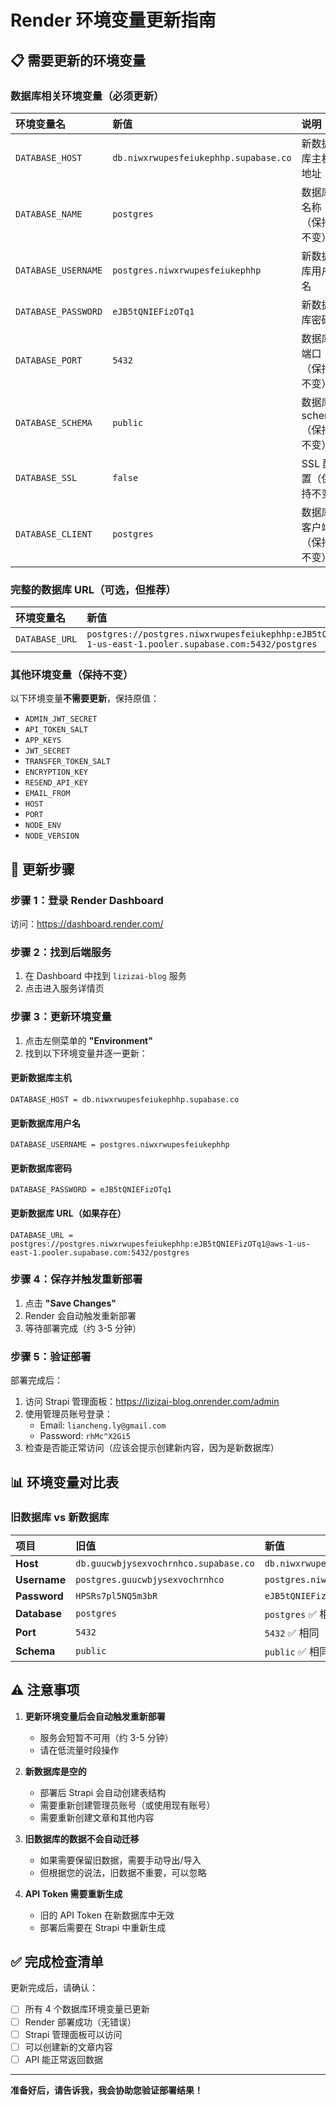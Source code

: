 # Render 环境变量更新指南

## 📋 需要更新的环境变量

### 数据库相关环境变量（必须更新）

| 环境变量名 | 新值 | 说明 |
| :--- | :--- | :--- |
| `DATABASE_HOST` | `db.niwxrwupesfeiukephhp.supabase.co` | 新数据库主机地址 |
| `DATABASE_NAME` | `postgres` | 数据库名称（保持不变） |
| `DATABASE_USERNAME` | `postgres.niwxrwupesfeiukephhp` | 新数据库用户名 |
| `DATABASE_PASSWORD` | `eJB5tQNIEFizOTq1` | 新数据库密码 |
| `DATABASE_PORT` | `5432` | 数据库端口（保持不变） |
| `DATABASE_SCHEMA` | `public` | 数据库 schema（保持不变） |
| `DATABASE_SSL` | `false` | SSL 配置（保持不变） |
| `DATABASE_CLIENT` | `postgres` | 数据库客户端（保持不变） |

### 完整的数据库 URL（可选，但推荐）

| 环境变量名 | 新值 |
| :--- | :--- |
| `DATABASE_URL` | `postgres://postgres.niwxrwupesfeiukephhp:eJB5tQNIEFizOTq1@aws-1-us-east-1.pooler.supabase.com:5432/postgres` |

### 其他环境变量（保持不变）

以下环境变量**不需要更新**，保持原值：

- `ADMIN_JWT_SECRET`
- `API_TOKEN_SALT`
- `APP_KEYS`
- `JWT_SECRET`
- `TRANSFER_TOKEN_SALT`
- `ENCRYPTION_KEY`
- `RESEND_API_KEY`
- `EMAIL_FROM`
- `HOST`
- `PORT`
- `NODE_ENV`
- `NODE_VERSION`

## 🔧 更新步骤

### 步骤 1：登录 Render Dashboard

访问：https://dashboard.render.com/

### 步骤 2：找到后端服务

1. 在 Dashboard 中找到 `lizizai-blog` 服务
2. 点击进入服务详情页

### 步骤 3：更新环境变量

1. 点击左侧菜单的 **"Environment"**
2. 找到以下环境变量并逐一更新：

#### 更新数据库主机
```
DATABASE_HOST = db.niwxrwupesfeiukephhp.supabase.co
```

#### 更新数据库用户名
```
DATABASE_USERNAME = postgres.niwxrwupesfeiukephhp
```

#### 更新数据库密码
```
DATABASE_PASSWORD = eJB5tQNIEFizOTq1
```

#### 更新数据库 URL（如果存在）
```
DATABASE_URL = postgres://postgres.niwxrwupesfeiukephhp:eJB5tQNIEFizOTq1@aws-1-us-east-1.pooler.supabase.com:5432/postgres
```

### 步骤 4：保存并触发重新部署

1. 点击 **"Save Changes"**
2. Render 会自动触发重新部署
3. 等待部署完成（约 3-5 分钟）

### 步骤 5：验证部署

部署完成后：

1. 访问 Strapi 管理面板：https://lizizai-blog.onrender.com/admin
2. 使用管理员账号登录：
   - Email: `liancheng.ly@gmail.com`
   - Password: `rhMc^X2Gi5`
3. 检查是否能正常访问（应该会提示创建新内容，因为是新数据库）

## 📊 环境变量对比表

### 旧数据库 vs 新数据库

| 项目 | 旧值 | 新值 |
| :--- | :--- | :--- |
| **Host** | `db.guucwbjysexvochrnhco.supabase.co` | `db.niwxrwupesfeiukephhp.supabase.co` |
| **Username** | `postgres.guucwbjysexvochrnhco` | `postgres.niwxrwupesfeiukephhp` |
| **Password** | `HPSRs7pl5NQ5m3bR` | `eJB5tQNIEFizOTq1` |
| **Database** | `postgres` | `postgres` ✅ 相同 |
| **Port** | `5432` | `5432` ✅ 相同 |
| **Schema** | `public` | `public` ✅ 相同 |

## ⚠️ 注意事项

1. **更新环境变量后会自动触发重新部署**
   - 服务会短暂不可用（约 3-5 分钟）
   - 请在低流量时段操作

2. **新数据库是空的**
   - 部署后 Strapi 会自动创建表结构
   - 需要重新创建管理员账号（或使用现有账号）
   - 需要重新创建文章和其他内容

3. **旧数据库的数据不会自动迁移**
   - 如果需要保留旧数据，需要手动导出/导入
   - 但根据您的说法，旧数据不重要，可以忽略

4. **API Token 需要重新生成**
   - 旧的 API Token 在新数据库中无效
   - 部署后需要在 Strapi 中重新生成

## ✅ 完成检查清单

更新完成后，请确认：

- [ ] 所有 4 个数据库环境变量已更新
- [ ] Render 部署成功（无错误）
- [ ] Strapi 管理面板可以访问
- [ ] 可以创建新的文章内容
- [ ] API 能正常返回数据

---

**准备好后，请告诉我，我会协助您验证部署结果！**
